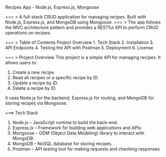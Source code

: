 
 Recipes App - Node.js, Express.js, Mongoose 


=== > A full-stack CRUD application for managing recipes. Built with Node.js, Express.js, and MongoDB using Mongoose. 
=== > The app follows the MVC architecture pattern and provides a RESTful API to perform CRUD operations on recipes.

=== > Table of Contents
  Project Overview
    1. Tech Stack
    2. Installation
    3. API Endpoints
    4. Testing the API with Postman
    5. Deployment
    6. License

=== > Project Overview
  This project is a simple API for managing recipes. It allows users to:
   1. Create a new recipe.
   2. Read all recipes or a specific recipe by ID.
   3. Update a recipe by ID.
   4. Delete a recipe by ID.

  It uses Node.js for the backend, Express.js for routing, and MongoDB for storing recipes via Mongoose.

 ===> Tech Stack
  1. Node.js – JavaScript runtime to build the back-end.
  2. Express.js – Framework for building web applications and APIs.
  3. Mongoose – ODM (Object Data Modeling) library to interact with MongoDB.
  4. MongoDB – NoSQL database for storing recipes.
  5. Postman – API testing tool for making requests and checking responses
       
